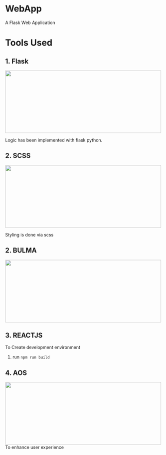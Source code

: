 # WebApp
A Flask Web Application

# Tools Used
## 1. Flask
<img src="https://cdn-images-1.medium.com/max/1600/1*Ou6FFJJD3zhcIUU8wBZqIw.png" width=500 height=200/>

Logic has been implemented with flask python.

## 2. SCSS

<img src="https://sass-lang.com/assets/img/logos/logo-b6e1ef6e.svg" width=500 height=200/>

Styling is done via scss 

## 2. BULMA

<img src="https://bulma.io/images/bulma-logo.png" width=500 height=200/>

## 3. REACTJS

To Create development environment
1. run `npm run build`

## 4. AOS

<img src="https://camo.githubusercontent.com/8e304ed9cb73c6f55f3231baffc66753ab2d3079/68747470733a2f2f7333322e706f7374696d672e6f72672f6b7476743539686f6c2f616f735f6865616465722e706e67" width=500 height=200 />
To enhance user experience
